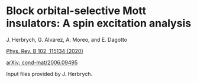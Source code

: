 # Block orbital-selective Mott insulators: A spin excitation analysis #

J. Herbrych, G. Alvarez, A. Moreo, and E. Dagotto

[Phys. Rev. B 102, 115134 (2020)](https://journals.aps.org/prb/abstract/10.1103/PhysRevB.102.115134)

[arXiv: cond-mat/2006.09495](http://arxiv.org/abs/2006.09495)

Input files provided by J. Herbrych.
